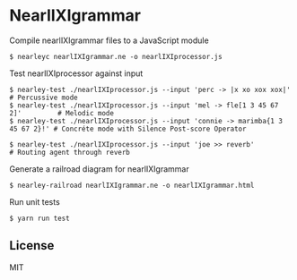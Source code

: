 # NearlIXIgrammar


Compile nearlIXIgrammar files to a JavaScript module
```
$ nearleyc nearlIXIgrammar.ne -o nearlIXIprocessor.js
```

Test nearlIXIprocessor against input
```
$ nearley-test ./nearlIXIprocessor.js --input 'perc -> |x xo xox xox|'          # Percussive mode
$ nearley-test ./nearlIXIprocessor.js --input 'mel -> fle[1 3 45 67 2]'         # Melodic mode
$ nearley-test ./nearlIXIprocessor.js --input 'connie -> marimba{1 3 45 67 2}!' # Concréte mode with Silence Post-score Operator

$ nearley-test ./nearlIXIprocessor.js --input 'joe >> reverb'                   # Routing agent through reverb
```

Generate a railroad diagram for nearlIXIgrammar
```
$ nearley-railroad nearlIXIgrammar.ne -o nearlIXIgrammar.html
```

Run unit tests
```
$ yarn run test
```




## License
MIT
